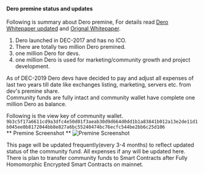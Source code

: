 #### Dero premine status and updates

Following is summary about Dero premine, For details read [Dero Whitepaper updated](https://github.com/deroproject/documentation/blob/master/Dero_Whitepaper.pdf) and [Orignal Whitepaper](https://github.com/deroproject/documentation/blob/master/WhitePaper.md).  
1. Dero launched in DEC-2017 and has no ICO.
1. There are totally two million Dero premined.
1. one million Dero for devs.
1. one million Dero is used for marketing/community growth and project development.

As of DEC-2019 Dero devs have decided to pay and adjust all expenses of last two years till date like exchanges listing, marketing, servers etc. from dev's premine share.  
Community funds are fully intact and community wallet have complete one million Dero as balance.  

Following is the view key of community wallet.
`9b3c5f17a6611cd9a3dfc4e50d01f3aeab30d9d664d0dd1b1a83841b012a13e2de11d1b045ee0b8172044bb8e827a6bc55240474bc76ecfc544be2bb6c25d106`  
** Premine Screenshot **
![Premine Screenshot](https://github.com/deroproject/documentation/blob/master/premine_DEC-2019.png)

This page will be updated frequently(every 3-4 months) to reflect updated status of the community fund. All expenses if any will be updated here.  
There is plan to transfer community funds to Smart Contracts after Fully Homomorphic Encrypted Smart Contracts on mainnet.
